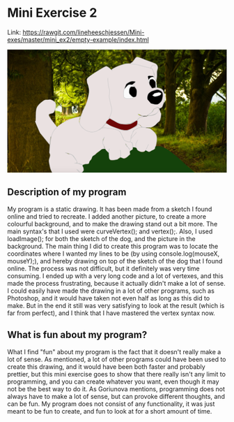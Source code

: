 # Mini Exercise 2

Link: https://rawgit.com/lineheeschjessen/Mini-exes/master/mini_ex2/empty-example/index.html

![alt text](mini_ex2.png "beskrivelse af billede")

## Description of my program 

My program is a static drawing. It has been made from a sketch I found online and tried to recreate. I added another picture, to create a more colourful background, and to make the drawing stand out a bit more. The main syntax's that I used were curveVertex(); and vertex();. Also, I used loadImage(); for both the sketch of the dog, and the picture in the background. The main thing I did to create this program was to locate the coordinates where I wanted my lines to be (by using console.log(mouseX, mouseY);), and hereby drawing on top of the sketch of the dog that I found online. The process was not difficult, but it definitely was very time consuming. I ended up with a very long code and a lot of vertexes, and this made the process frustrating, because it actually didn't make a lot of sense. I could easily have made the drawing in a lot of other programs, such as Photoshop, and it would have taken not even half as long as this did to make. But in the end it still was very satisfying to look at the result (which is far from perfect), and I think that I have mastered the vertex syntax now.  

## What is fun about my program?

What I find "fun" about my program is the fact that it doesn't really make a lot of sense. As mentioned, a lot of other programs could have been used to create this drawing, and it would have been both faster and probably prettier, but this mini exercise goes to show that there really isn't any limit to programming, and you can create whatever you want, even though it may not be the best way to do it. As Goriunova mentions, programming does not always have to make a lot of sense, but can provoke different thoughts, and can be fun. My program does not consist of any functionality, it was just meant to be fun to create, and fun to look at for a short amount of time. 

